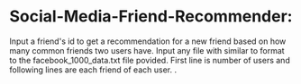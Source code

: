 # Social-Media-Friend-Recommender:
Input a friend's id to get a recommendation for a new friend based on how many common friends two users have. 
Input any file with similar to format to the facebook_1000_data.txt file povided.
First line is number of users and following lines are each friend of each user.
.
